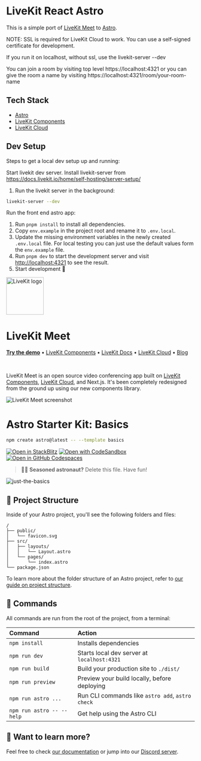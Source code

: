 # LiveKit React Astro

This is a simple port of [LiveKit Meet](https://github.com/livekit/meet) to [Astro](https://astro.build/).

NOTE: SSL is required for LiveKit Cloud to work. You can use a self-signed certificate for development.

If you run it on localhost, without ssl, use the livekit-server --dev

You can join a room by visiting top level  https://localhost:4321 or you can give the room a name by visiting https://localhost:4321/room/your-room-name

## Tech Stack

- [Astro](https://astro.build/)
- [LiveKit Components](https://github.com/livekit/components-js/)
- [LiveKit Cloud](https://cloud.livekit.io/)


## Dev Setup

Steps to get a local dev setup up and running:

Start livekit dev server. Install livekit-server from 
https://docs.livekit.io/home/self-hosting/server-setup/

1. Run the livekit server in the background:

```sh
livekit-server --dev
```

Run the front end astro app:

1. Run `pnpm install` to install all dependencies.
2. Copy `env.example` in the project root and rename it to `.env.local`.
3. Update the missing environment variables in the newly created `.env.local` file. For local testing you can just use the default values form the `env.example` file. 
4. Run `pnpm dev` to start the development server and visit [http://localhost:4321](http://localhost:4321) to see the result.
5. Start development 🎉



<a href="https://livekit.io/">
  <img src="./.github/assets/livekit-mark.png" alt="LiveKit logo" width="100" height="100">
</a>

# LiveKit Meet

<p>
  <a href="https://meet.livekit.io"><strong>Try the demo</strong></a>
  •
  <a href="https://github.com/livekit/components-js">LiveKit Components</a>
  •
  <a href="https://docs.livekit.io/">LiveKit Docs</a>
  •
  <a href="https://livekit.io/cloud">LiveKit Cloud</a>
  •
  <a href="https://blog.livekit.io/">Blog</a>
</p>

<br>

LiveKit Meet is an open source video conferencing app built on [LiveKit Components](https://github.com/livekit/components-js), [LiveKit Cloud](https://cloud.livekit.io/), and Next.js. It's been completely redesigned from the ground up using our new components library.

![LiveKit Meet screenshot](./.github/assets/livekit-meet.jpg)



# Astro Starter Kit: Basics

```sh
npm create astro@latest -- --template basics
```

[![Open in StackBlitz](https://developer.stackblitz.com/img/open_in_stackblitz.svg)](https://stackblitz.com/github/withastro/astro/tree/latest/examples/basics)
[![Open with CodeSandbox](https://assets.codesandbox.io/github/button-edit-lime.svg)](https://codesandbox.io/p/sandbox/github/withastro/astro/tree/latest/examples/basics)
[![Open in GitHub Codespaces](https://github.com/codespaces/badge.svg)](https://codespaces.new/withastro/astro?devcontainer_path=.devcontainer/basics/devcontainer.json)

> 🧑‍🚀 **Seasoned astronaut?** Delete this file. Have fun!

![just-the-basics](https://github.com/withastro/astro/assets/2244813/a0a5533c-a856-4198-8470-2d67b1d7c554)

## 🚀 Project Structure

Inside of your Astro project, you'll see the following folders and files:

```text
/
├── public/
│   └── favicon.svg
├── src/
│   ├── layouts/
│   │   └── Layout.astro
│   └── pages/
│       └── index.astro
└── package.json
```

To learn more about the folder structure of an Astro project, refer to [our guide on project structure](https://docs.astro.build/en/basics/project-structure/).

## 🧞 Commands

All commands are run from the root of the project, from a terminal:

| Command                   | Action                                           |
| :------------------------ | :----------------------------------------------- |
| `npm install`             | Installs dependencies                            |
| `npm run dev`             | Starts local dev server at `localhost:4321`      |
| `npm run build`           | Build your production site to `./dist/`          |
| `npm run preview`         | Preview your build locally, before deploying     |
| `npm run astro ...`       | Run CLI commands like `astro add`, `astro check` |
| `npm run astro -- --help` | Get help using the Astro CLI                     |

## 👀 Want to learn more?

Feel free to check [our documentation](https://docs.astro.build) or jump into our [Discord server](https://astro.build/chat).
